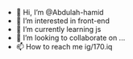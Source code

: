 - 👋 Hi, I’m @Abdulah-hamid
- 👀 I’m interested in front-end
- 🌱 I’m currently learning js
- 💞️ I’m looking to collaborate on ...
- 📫 How to reach me ig/170.iq

<!---
Abdulah-hamid/Abdulah-hamid is a ✨ special ✨ repository because its `README.md` (this file) appears on your GitHub profile.
You can click the Preview link to take a look at your changes.
--->
